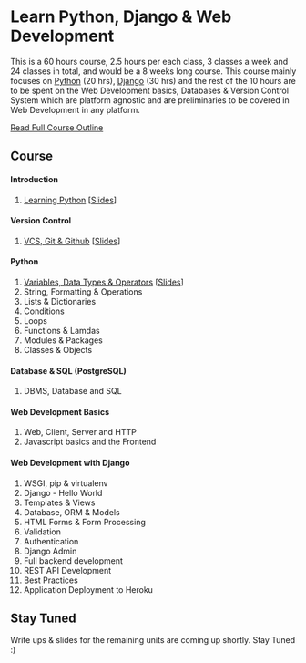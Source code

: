 # Learn Python, Django & Web Development

This is a 60 hours course, 2.5 hours per each class, 3 classes a week and 24 classes in total, and would be a 8 weeks long course. This course mainly focuses on [Python](https://www.python.org/) (20 hrs), [Django](https://www.djangoproject.com/) (30 hrs) and the rest of the 10 hours are to be spent on the Web Development basics, Databases & Version Control System which are platform agnostic and are preliminaries to be covered in Web Development in any platform.

[Read Full Course Outline](Outline.md)

## Course
#### Introduction
1. [Learning Python](https://github.com/kabirbaidhya/learn-python-django-web/blob/master/workshop/Introduction.md) [[Slides](https://speakerdeck.com/kabirbaidhya/learning-python)]

#### Version Control
1. [VCS, Git & Github](units/1/vcs-git-and-github.md) [[Slides](https://speakerdeck.com/kabirbaidhya/vcs-git-and-github)]

#### Python
1. [Variables, Data Types & Operators](units/2/python-variables-types-and-operators.md) [[Slides](https://speakerdeck.com/kabirbaidhya/python-variables-data-types-and-operators)]
2. String, Formatting & Operations
3. Lists & Dictionaries
4. Conditions
5. Loops
6. Functions & Lamdas
7. Modules & Packages
8. Classes & Objects

#### Database & SQL (PostgreSQL)
1. DBMS, Database and SQL

#### Web Development Basics
1. Web, Client, Server and HTTP
2. Javascript basics and the Frontend

#### Web Development with Django
1. WSGI, pip & virtualenv
2. Django - Hello World
3. Templates & Views
4. Database, ORM & Models
5. HTML Forms & Form Processing
6. Validation
7. Authentication
8. Django Admin
9. Full backend development
10. REST API Development
11. Best Practices
12. Application Deployment to Heroku


## Stay Tuned
Write ups & slides for the remaining units are coming up shortly. Stay Tuned :)
